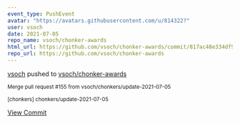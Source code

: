 ```yaml
---
event_type: PushEvent
avatar: "https://avatars.githubusercontent.com/u/814322?"
user: vsoch
date: 2021-07-05
repo_name: vsoch/chonker-awards
html_url: https://github.com/vsoch/chonker-awards/commit/817ac48e334df9c7280cbc8aceedc51cf68dd991
repo_url: https://github.com/vsoch/chonker-awards
---
```


<a href='https://github.com/vsoch' target='_blank'>vsoch</a> pushed to <a href='https://github.com/vsoch/chonker-awards' target='_blank'>vsoch/chonker-awards</a>

<small>Merge pull request #155 from vsoch/chonkers/update-2021-07-05

[chonkers] chonkers/update-2021-07-05</small>

<a href='https://github.com/vsoch/chonker-awards/commit/817ac48e334df9c7280cbc8aceedc51cf68dd991' target='_blank'>View Commit</a>